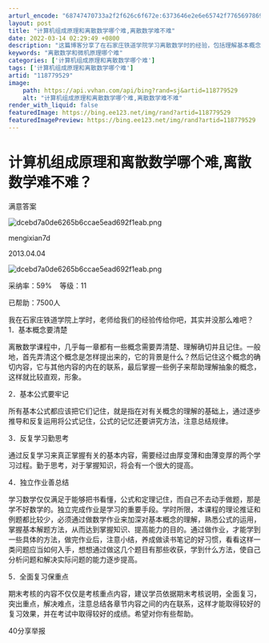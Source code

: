 ```yaml
---
arturl_encode: "68747470733a2f2f626c6f672e:6373646e2e6e65742f77656978696e5f34323531343931302f:61727469636c652f64657461696c732f313138373739353239"
layout: post
title: "计算机组成原理和离散数学哪个难,离散数学难不难"
date: 2022-03-14 02:29:49 +0800
description: "这篇博客分享了在石家庄铁道学院学习离散数学时的经验，包括理解基本概念、牢记公式、"
keywords: "离散数学和微机原理哪个难"
categories: ['计算机组成原理和离散数学哪个难']
tags: ['计算机组成原理和离散数学哪个难']
artid: "118779529"
image:
    path: https://api.vvhan.com/api/bing?rand=sj&artid=118779529
    alt: "计算机组成原理和离散数学哪个难,离散数学难不难"
render_with_liquid: false
featuredImage: https://bing.ee123.net/img/rand?artid=118779529
featuredImagePreview: https://bing.ee123.net/img/rand?artid=118779529
---
```


# 计算机组成原理和离散数学哪个难,离散数学难不难？

满意答案

![dcebd7a0de6265b6ccae5ead692f1eab.png](https://i-blog.csdnimg.cn/blog_migrate/6d83bef7969d8811b04005dde98b2fb1.jpeg)

mengixian7d

2013.04.04

![dcebd7a0de6265b6ccae5ead692f1eab.png](https://i-blog.csdnimg.cn/blog_migrate/6d83bef7969d8811b04005dde98b2fb1.jpeg)

采纳率：59%    等级：11

已帮助：7500人

我在石家庄铁道学院上学时，老师给我们的经验传给你吧，其实并没那么难吧？1．基本概念要清楚

离散数学课程中，几乎每一章都有一些概念需要弄清楚、理解确切并且记住。一般地，首先弄清这个概念是怎样提出来的，它的背景是什么？然后记住这个概念的确切内容，它与其他内容的内在的联系，最后掌握一些例子来帮助理解抽象的概念，这样就比较直观，形象。

2．基本公式要牢记

所有基本公式都应该把它们记住，就是指在对有关概念的理解的基础上，通过逐步推导和反复运用将公式记住，公式的记忆还要讲究方法，注意总结规律。

3．反复学习勤思考

通过反复学习来真正掌握有关的基本内容，需要经过由厚变薄和由薄变厚的两个学习过程。勤于思考，对于掌握知识，将会有一个很大的提高。

4．独立作业善总结

学习数学仅仅满足于能够把书看懂，公式和定理记住，而自己不去动手做题，那是学不好数学的。独立完成作业是学习的重要手段。学时所限，本课程的理论推证和例题都比较少，必须通过做数学作业来加深对基本概念的理解，熟悉公式的运用，掌握基本解题方法，从而达到掌握知识、提高能力的目的。通过做作业，才能学到一些具体的方法，做完作业后，注意小结，养成做读书笔记的好习惯，看看这样一类问题应当如何入手，想想通过做这几个题目有那些收获，学到什么方法，使自己分析问题和解决实际问题的能力逐步提高。

5．全面复习保重点

期末考核的内容不仅仅是考核重点内容，建议学员依据期末考核说明，全面复习，突出重点，解决难点，注意总结各章节内容之间的内在联系，这样才能取得较好的复习效果，并在考试中取得较好的成绩。希望对你有些帮助。

40分享举报
